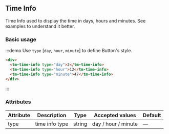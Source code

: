 ## Time Info

Time Info used to display the time in days, hours and minutes. See examples to understand it better.

### Basic usage

:::demo Use `type` [`day`, `hour`, `minute`] to define Button's style.

```html
<div>
  <tm-time-info type="day">2</tm-time-info>
  <tm-time-info type="hour">12</tm-time-info>
  <tm-time-info type="minute">47</tm-time-info>
</div>
```
:::


### Attributes
| Attribute      | Description    | Type      | Accepted values       | Default   |
|---------- |-------- |---------- |-------------  |-------- |
| type     | time info type   | string    |   day / hour / minute |     —    |
